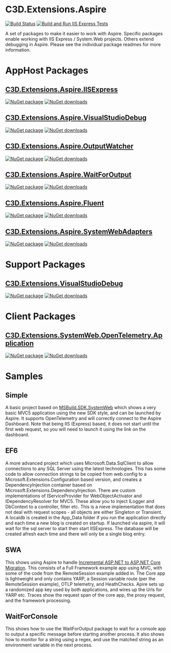 # C3D.Extensions.Aspire

[![Build Status](https://dev.azure.com/flexviews/OSS.Build/_apis/build/status%2FCZEMacLeod.C3D.Extensions.Aspire?branchName=main)](https://dev.azure.com/flexviews/OSS.Build/_build/latest?definitionId=88&branchName=main)
[![Build and Run IIS Express Tests](https://github.com/CZEMacLeod/C3D.Extensions.Aspire/actions/workflows/dotnet-msbuild-vstest.yml/badge.svg)](https://github.com/CZEMacLeod/C3D.Extensions.Aspire/actions/workflows/dotnet-msbuild-vstest.yml)

A set of packages to make it easier to work with Aspire.
Specific packages enable working with IIS Express / System.Web projects.
Others extend debugging in Aspire.
Please see the individual package readmes for more information.

# AppHost Packages

## [C3D.Extensions.Aspire.IISExpress](src/C3D/Extensions/Aspire/IISExpress/README.md)
[![NuGet package](https://img.shields.io/nuget/v/C3D.Extensions.Aspire.IISExpress.svg)](https://nuget.org/packages/C3D.Extensions.Aspire.IISExpress)
[![NuGet downloads](https://img.shields.io/nuget/dt/C3D.Extensions.Aspire.IISExpress.svg)](https://nuget.org/packages/C3D.Extensions.Aspire.IISExpress)

## [C3D.Extensions.Aspire.VisualStudioDebug](src/C3D/Extensions/Aspire/VisualStudioDebug/README.md)
[![NuGet package](https://img.shields.io/nuget/v/C3D.Extensions.Aspire.VisualStudioDebug.svg)](https://nuget.org/packages/C3D.Extensions.Aspire.VisualStudioDebug)
[![NuGet downloads](https://img.shields.io/nuget/dt/C3D.Extensions.Aspire.VisualStudioDebug.svg)](https://nuget.org/packages/C3D.Extensions.Aspire.VisualStudioDebug)

## [C3D.Extensions.Aspire.OutputWatcher](src/C3D/Extensions/Aspire/OutputWatcher/README.md)
[![NuGet package](https://img.shields.io/nuget/v/C3D.Extensions.Aspire.OutputWatcher.svg)](https://nuget.org/packages/C3D.Extensions.Aspire.OutputWatcher)
[![NuGet downloads](https://img.shields.io/nuget/dt/C3D.Extensions.Aspire.OutputWatcher.svg)](https://nuget.org/packages/C3D.Extensions.Aspire.OutputWatcher)

## [C3D.Extensions.Aspire.WaitForOutput](src/C3D/Extensions/Aspire/WaitForOutput/README.md)
[![NuGet package](https://img.shields.io/nuget/v/C3D.Extensions.Aspire.WaitForOutput.svg)](https://nuget.org/packages/C3D.Extensions.Aspire.WaitForOutput)
[![NuGet downloads](https://img.shields.io/nuget/dt/C3D.Extensions.Aspire.WaitForOutput.svg)](https://nuget.org/packages/C3D.Extensions.Aspire.WaitForOutput)

## [C3D.Extensions.Aspire.Fluent](src/C3D/Extensions/Aspire/Fluent/README.md)
[![NuGet package](https://img.shields.io/nuget/v/C3D.Extensions.Aspire.Fluent.svg)](https://nuget.org/packages/C3D.Extensions.Aspire.Fluent)
[![NuGet downloads](https://img.shields.io/nuget/dt/C3D.Extensions.Aspire.Fluent.svg)](https://nuget.org/packages/C3D.Extensions.Aspire.Fluent)

## [C3D.Extensions.Aspire.SystemWebAdapters](src/C3D/Extensions/Aspire/SystemWebAdapters/README.md)
[![NuGet package](https://img.shields.io/nuget/v/C3D.Extensions.Aspire.SystemWebAdapters.svg)](https://nuget.org/packages/C3D.Extensions.SystemWebAdapters.Fluent)
[![NuGet downloads](https://img.shields.io/nuget/dt/C3D.Extensions.Aspire.SystemWebAdapters.svg)](https://nuget.org/packages/C3D.Extensions.SystemWebAdapters.Fluent)


# Support Packages

## [C3D.Extensions.VisualStudioDebug](src/C3D/Extensions/VisualStudioDebug/README.md)
[![NuGet package](https://img.shields.io/nuget/v/C3D.Extensions.VisualStudioDebug.svg)](https://nuget.org/packages/C3D.Extensions.VisualStudioDebug)
[![NuGet downloads](https://img.shields.io/nuget/dt/C3D.Extensions.VisualStudioDebug.svg)](https://nuget.org/packages/C3D.Extensions.VisualStudioDebug)

# Client Packages

## [C3D.Extensions.SystemWeb.OpenTelemetry.Application](src/C3D/Extensions/SystemWeb/OpenTelemetry/Application/README.md)
[![NuGet package](https://img.shields.io/nuget/v/C3D.Extensions.SystemWeb.OpenTelemetry.Application.svg)](https://nuget.org/packages/C3D.Extensions.SystemWeb.OpenTelemetry.Application)
[![NuGet downloads](https://img.shields.io/nuget/dt/C3D.Extensions.SystemWeb.OpenTelemetry.Application.svg)](https://nuget.org/packages/C3D.Extensions.SystemWeb.OpenTelemetry.Application)

# Samples

## Simple
A basic project based on [MSBuild.SDK.SystemWeb](https://github.com/CZEMacLeod/MSBuild.SDK.SystemWeb)
which shows a very basic MVC5 application using the new SDK style, and can be launched by Aspire.
It supports OpenTelemetry and will correctly connect to the Aspire Dashboard.
Note that being IIS (Express) based, it does not start until the first web request, so you will need to launch it using the link on the dashboard.

## EF6
A more advanced project which uses Microsoft.Data.SqlClient to allow connections to any SQL Server using the latest technologies.
This has some code to allow connection strings to be copied from web.config to a Microsoft.Extensions.Configuration based version,
and creates a DependencyInjection container based on Microsoft.Extensions.DependencyInjection.
There are custom implementations of IServiceProvider for WebObjectActivator and IDependencyResolver for MVC5.
These allow you to inject ILogger and DbContext to a controller, filter etc.
This is a nieve implementation that does not deal with request scopes - all objects are either Singleton or Transient.
A localdb is created in the App_Data folder if you run the application directly and each time a new blog is created on startup.
If launched via aspire, it will wait for the sql server to start then start IISExpress. The database will be created afresh each time and there will only be a single blog entry.

## SWA
This shows using Aspire to handle [Incremental ASP.NET to ASP.NET Core Migration](https://learn.microsoft.com/aspnet/core/migration/inc/overview).
This consists of a Full Framework example app using MVC, with some of the code from the RemoteSession example added in.
The Core app is lightweight and only contains YARP, a Session variable route (per the RemoteSession example), OTLP telemetry, and HeathChecks.
Apire sets up a randomized app key used by both applications, and wires up the Urls for YARP etc.
Traces show the request span of the core app, the proxy request, and the framework processing.

## WaitForConsole
This shows how to use the WaitForOutput package to wait for a console app to output a specific message before starting another process.
It also shows how to monitor for a string using a regex, and use the matched string as an environment variable in the next process.